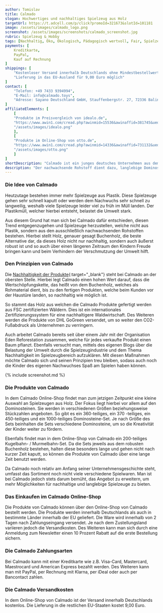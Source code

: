 ```yaml
---
author: Tomislav
title: Calmado
slogan: Hochwertiges und nachhaltiges Spielzeug aus Holz
targetUrl: https://t.adcell.com/p/click?promoId=321673&slotId=101181
image: /assets/images/calmado_logo.png
screenshot: /assets/images/screenshots/calmado_screenshot.jpg
rubric: Spielzeug & Hobby
tags: [Nachhaltig, Öko, Ökologisch, Pädagogisch wertvoll, Fair, Spielzeug, Spiele, Holz]
payments: [
    Kreditkarte,
    PayPal,
    Kauf auf Rechnung
]
shippings: [
    "Kostenloser Versand innerhalb Deutschlands ohne Mindestbestellwert",
    "Lieferung in das EU-Ausland für 9,00 Euro möglich"
]
contact: [
    "Telefon: +49 7433 9394994",
    "E-Mail: info@calmado.toys",
    "Adresse: Sayano Deutschland GmbH, Stauffenbergstr. 27, 72336 Balingen"
]
affiliateElements: [
    [
    "Produkte im Preisvergleich von idealo.de", 
    "https://www.awin1.com/cread.php?awinmid=15536&awinaffid=381745&ued=https%3A%2F%2Fwww.idealo.de%2Fpreisvergleich%2FMainSearchProductCategory.html%3Fq%3Dcalmado", 
    "/assets/images/idealo.png"
    ],
    [
    "Produkte im Online-Shop von otto.de", 
    "https://www.awin1.com/cread.php?awinmid=14336&awinaffid=731132&ued=https%3A%2F%2Fwww.otto.de%2Fsuche%2Fcalmado", 
    "/assets/images/otto.png"
    ]
]
shortDescription: "Calmado ist ein junges deutsches Unternehmen aus dem schönen Balingen an der Schwäbischen Alb. Gegründet im Jahre 2020, dreht sich bei Calmado seitdem alles um die nachhaltigen Spielzeuge aus Holz für Kinder."
description: "Der nachwachsende Rohstoff dient dazu, langlebige Dominosteine sowie Kugelbahnen und Murmelbahnen herzustellen. Zudem wird bei Calmado darauf höchsten Wert gelegt, dass die gesamte Wertschöpfungskette von dem Rohmaterial bis zu dem fertigen Spielzeug möglichst umweltschonend gestaltet wird."
---
```


### Die Idee von Calmado

Heutzutage bestehen immer mehr Spielzeuge aus Plastik. Diese Spielzeuge gehen sehr schnell kaputt oder werden dem Nachwuchs sehr schnell zu langweilig, weshalb viele Spielzeuge leider viel zu früh im Müll landen. Der Plastikmüll, welcher hierbei entsteht, belastet die Umwelt stark.

Aus diesem Grund hat man sich bei Calmado dafür entschieden, diesen Trend entgegenzugehen und Spielzeuge herzustellen, welche nicht aus Plastik, sondern aus den ausschließlich nachwachsenden Rohstoffen bestehen. Hierbei stellt Holz, genauer gesagt Buchenholz, die beste Alternative dar, da dieses Holz nicht nur nachhaltig, sondern auch äußerst robust ist und so auch über einen längeren Zeitraum den Kindern Freude bringen kann und beim Verhindern der Verschmutzung der Umwelt hilft.

### Den Prinzipien von Calmado

Die [Nachhaltigkeit der Produkte](https://www.calmado.toys/pages/uber-uns){:target="_blank"} steht bei Calmado an der obersten Stelle. Hierbei legt Calmado einen hohen Wert darauf, dass die Wertschöpfungskette, das heißt von dem Buchenholz, welches als Rohmaterial dient, bis zu den fertigen Produkten, welche beim Kunden vor der Haustüre landen, so nachhaltig wie möglich ist.

So stammt das Holz aus welchen die Calmado Produkte gefertigt werden aus FSC zertifizierten Wäldern. Dies ist ein internationales Zertifizierungssystem für eine nachhaltigere Waldwirtschaft. Des Weiteren werden die Produkte von DHL GoGreen versendet, um so weiter den CO2-Fußabdruck als Unternehmen zu verringern.

Auch arbeitet Calmado bereits seit über einem Jahr mit der Organisation Eden Reforestation zusammen, welche für jedes verkaufte Produkt einen Baum pflanzt. Ebenfalls versucht man, mittels des eigenen Blogs über die Belastung der Umwelt durch die Spielzeugindustrie und dem Thema Nachhaltigkeit im Spielzeugbereich aufzuklären. Mit diesen Maßnahmen möchte Calmado sich und seinen Prinzipien treu bleiben, sodass auch noch die Kinder des eigenen Nachwuchses Spaß am Spielen haben können.

{% include screenshot.md %}

### Die Produkte von Calmado

In dem Calmado Online-Shop findet man zum jetzigen Zeitpunkt eine kleine Auswahl an Spielzeugen aus Holz. Der Fokus liegt hierbei vor allem auf den Dominosteinen. Sie werden in verschiedenen Größen beziehungsweise Stückzahlen angeboten. So gibt es ein 360-teiliges, ein 370 -teiliges, ein 450-teiliges und ein 1000-teiliges Dominosteine-Set. Je nach Größe des Sets beinhalten die Sets verschiedene Dominosteine, um so die Kreativität der Kinder weiter zu fördern.

Ebenfalls findet man in dem Online-Shop von Calmado ein 200-teiliges Kugelbahn- / Murmelbahn-Set. Da die Sets jeweils aus dem robusten Buchenholz bestehen, halten diese besonders lange und gehen nicht nach kurzer Zeit kaputt, so können die Produkte von Calmado über eine lange Zeit benutzt werden.

Da Calmado noch relativ am Anfang seiner Unternehmensgeschichte steht, umfasst das Sortiment noch nicht viele verschiedene Spielwaren. Man ist bei Calmado jedoch stets darum bemüht, das Angebot zu erweitern, um mehr Möglichkeiten für nachhaltige und langlebige Spielzeuge zu bieten.

### Das Einkaufen im Calmado Online-Shop

Die Produkte von Calmado können über den Online-Shop von Calmado bestellt werden. Die Produkte werden innerhalb Deutschlands als auch in bestimmte Länder innerhalb der EU geliefert. Die Ware wird innerhalb von 2 Tagen nach Zahlungseingang versendet. Je nach dem Zustellungsland variieren jedoch die Versandkosten. Des Weiteren kann man sich durch eine Anmeldung zum Newsletter einen 10 Prozent Rabatt auf die erste Bestellung sichern.

### Die Calmado Zahlungsarten

Bei Calmado kann mit einer Kreditkarte wie z.B. Visa-Card, Mastercard, Maestrocard und American Express bezahlt werden. Des Weiteren kann man mit PayPal, per Rechnung mit Klarna, per iDeal oder auch per Bancontact zahlen.

### Die Calmado Versandkosten

In dem Online-Shop von Calmado ist der Versand innerhalb Deutschlands kostenlos. Die Lieferung in die restlichen EU-Staaten kostet 9,00 Euro.